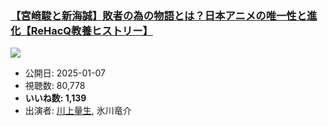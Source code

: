 ### [【宮﨑駿と新海誠】敗者の為の物語とは？日本アニメの唯一性と進化【ReHacQ教養ヒストリー】](https://www.youtube.com/watch?v=yYbttR8uLXY)
[![](https://img.youtube.com/vi/yYbttR8uLXY/sddefault.jpg)](https://www.youtube.com/watch?v=yYbttR8uLXY)
-   公開日: 2025-01-07
-   視聴数: 80,778
-   **いいね数: 1,139**
-   出演者: [川上量生](/rehacq_fan/people/川上量生 "wikilink"), 氷川竜介

